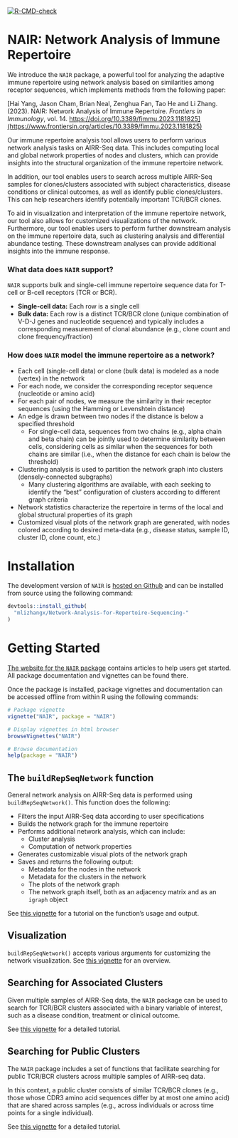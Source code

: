 
<!-- README.md is generated from README.Rmd. Please edit that file -->
<!-- badges: start -->

[![R-CMD-check](https://github.com/mlizhangx/Network-Analysis-for-Repertoire-Sequencing-/actions/workflows/check-standard.yaml/badge.svg)](https://github.com/mlizhangx/Network-Analysis-for-Repertoire-Sequencing-/actions/workflows/check-standard.yaml)
<!-- badges: end -->

# NAIR: Network Analysis of Immune Repertoire

We introduce the `NAIR` package, a powerful tool for analyzing the
adaptive immune repertoire using network analysis based on similarities
among receptor sequences, which implements methods from the following
paper:

[Hai Yang, Jason Cham, Brian Neal, Zenghua Fan, Tao He and Li Zhang.
(2023). NAIR: Network Analysis of Immune Repertoire. *Frontiers in
Immunology*, vol. 14.
https://doi.org/10.3389/fimmu.2023.1181825](https://www.frontiersin.org/articles/10.3389/fimmu.2023.1181825)

Our immune repertoire analysis tool allows users to perform various
network analysis tasks on AIRR-Seq data. This includes computing local
and global network properties of nodes and clusters, which can provide
insights into the structural organization of the immune repertoire
network.

In addition, our tool enables users to search across multiple AIRR-Seq
samples for clones/clusters associated with subject characteristics,
disease conditions or clinical outcomes, as well as identify public
clones/clusters. This can help researchers identify potentially
important TCR/BCR clones.

To aid in visualization and interpretation of the immune repertoire
network, our tool also allows for customized visualizations of the
network. Furthermore, our tool enables users to perform further
downstream analysis on the immune repertoire data, such as clustering
analysis and differential abundance testing. These downstream analyses
can provide additional insights into the immune response.

### What data does `NAIR` support?

`NAIR` supports bulk and single-cell immune repertoire sequence data for
T-cell or B-cell receptors (TCR or BCR).

- **Single-cell data:** Each row is a single cell
- **Bulk data:** Each row is a distinct TCR/BCR clone (unique
  combination of V-D-J genes and nucleotide sequence) and typically
  includes a corresponding measurement of clonal abundance (e.g., clone
  count and clone frequency/fraction)

### How does `NAIR` model the immune repertoire as a network?

- Each cell (single-cell data) or clone (bulk data) is modeled as a node
  (vertex) in the network
- For each node, we consider the corresponding receptor sequence
  (nucleotide or amino acid)
- For each pair of nodes, we measure the similarity in their receptor
  sequences (using the Hamming or Levenshtein distance)
- An edge is drawn between two nodes if the distance is below a
  specified threshold
  - For single-cell data, sequences from two chains (e.g., alpha chain
    and beta chain) can be jointly used to determine similarity between
    cells, considering cells as similar when the sequences for both
    chains are similar (i.e., when the distance for each chain is below
    the threshold)
- Clustering analysis is used to partition the network graph into
  clusters (densely-connected subgraphs)
  - Many clustering algorithms are available, with each seeking to
    identify the “best” configuration of clusters according to different
    graph criteria
- Network statistics characterize the repertoire in terms of the local
  and global structural properties of its graph
- Customized visual plots of the network graph are generated, with nodes
  colored according to desired meta-data (e.g., disease status, sample
  ID, cluster ID, clone count, etc.)

# Installation

The development version of `NAIR` is [hosted on
Github](https://github.com/mlizhangx/Network-Analysis-for-Repertoire-Sequencing-)
and can be installed from source using the following command:

``` r
devtools::install_github(
  "mlizhangx/Network-Analysis-for-Repertoire-Sequencing-"
)
```

<!-- Installing the development version requires a toolchain compiler. On Windows, this means downloading and installing Rtools. On MacOS, this entails installing XCode Command Line Tools ("XCode CLI") and the correct version of gfortran for your macOS version (instructions [here](https://thecoatlessprofessor.com/programming/cpp/r-compiler-tools-for-rcpp-on-macos/)). -->

# Getting Started

[The website for the `NAIR`
package](https://mlizhangx.github.io/Network-Analysis-for-Repertoire-Sequencing-/)
contains articles to help users get started. All package documentation
and vignettes can be found there.

Once the package is installed, package vignettes and documentation can
be accessed offline from within R using the following commands:

``` r
# Package vignette
vignette("NAIR", package = "NAIR")

# Display vignettes in html browser
browseVignettes("NAIR")

# Browse documentation
help(package = "NAIR")
```

## The `buildRepSeqNetwork` function

General network analysis on AIRR-Seq data is performed using
`buildRepSeqNetwork()`. This function does the following:

- Filters the input AIRR-Seq data according to user specifications
- Builds the network graph for the immune repertoire
- Performs additional network analysis, which can include:
  - Cluster analysis
  - Computation of network properties
- Generates customizable visual plots of the network graph
- Saves and returns the following output:
  - Metadata for the nodes in the network
  - Metadata for the clusters in the network
  - The plots of the network graph
  - The network graph itself, both as an adjacency matrix and as an
    `igraph` object

See [this
vignette](https://mlizhangx.github.io/Network-Analysis-for-Repertoire-Sequencing-/articles/buildRepSeqNetwork.html)
for a tutorial on the function’s usage and output.

## Visualization

`buildRepSeqNetwork()` accepts various arguments for customizing the
network visualization. See [this
vignette](https://mlizhangx.github.io/Network-Analysis-for-Repertoire-Sequencing-/articles/network_visualization.html)
for an overview.

## Searching for Associated Clusters

Given multiple samples of AIRR-Seq data, the `NAIR` package can be used
to search for TCR/BCR clusters associated with a binary variable of
interest, such as a disease condition, treatment or clinical outcome.

See [this
vignette](https://mlizhangx.github.io/Network-Analysis-for-Repertoire-Sequencing-/articles/associated_clusters.html)
for a detailed tutorial.

## Searching for Public Clusters

The `NAIR` package includes a set of functions that facilitate searching
for public TCR/BCR clusters across multiple samples of AIRR-seq data.

In this context, a public cluster consists of similar TCR/BCR clones
(e.g., those whose CDR3 amino acid sequences differ by at most one amino
acid) that are shared across samples (e.g., across individuals or across
time points for a single individual).

See [this
vignette](https://mlizhangx.github.io/Network-Analysis-for-Repertoire-Sequencing-/articles/public_clusters.html)
for a detailed tutorial.
